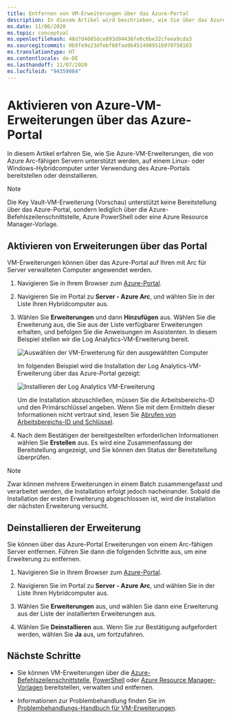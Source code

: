 ```yaml
---
title: Entfernen von VM-Erweiterungen über das Azure-Portal
description: In diesem Artikel wird beschrieben, wie Sie über das Azure-Portal VM-Erweiterungen auf Azure Arc-fähigen Servern bereitstellen, die in Hybrid Cloud-Umgebungen ausgeführt werden.
ms.date: 11/06/2020
ms.topic: conceptual
ms.openlocfilehash: 48d7d4085dce893d94436fe0c6be32cfeea9cda3
ms.sourcegitcommit: 0b9fe9e23dfebf60faa9b451498951b970758103
ms.translationtype: HT
ms.contentlocale: de-DE
ms.lasthandoff: 11/07/2020
ms.locfileid: "94359084"
---
```

# <a name="enable-azure-vm-extensions-from-the-azure-portal"></a>Aktivieren von Azure-VM-Erweiterungen über das Azure-Portal

In diesem Artikel erfahren Sie, wie Sie Azure-VM-Erweiterungen, die von Azure Arc-fähigen Servern unterstützt werden, auf einem Linux- oder Windows-Hybridcomputer unter Verwendung des Azure-Portals bereitstellen oder deinstallieren.

> [!NOTE]
> Die Key Vault-VM-Erweiterung (Vorschau) unterstützt keine Bereitstellung über das Azure-Portal, sondern lediglich über die Azure-Befehlszeilenschnittstelle, Azure PowerShell oder eine Azure Resource Manager-Vorlage.

## <a name="enable-extensions-from-the-portal"></a>Aktivieren von Erweiterungen über das Portal

VM-Erweiterungen können über das Azure-Portal auf Ihren mit Arc für Server verwalteten Computer angewendet werden.

1. Navigieren Sie in Ihrem Browser zum [Azure-Portal](https://portal.azure.com).

2. Navigieren Sie im Portal zu **Server - Azure Arc**, und wählen Sie in der Liste Ihren Hybridcomputer aus.

3. Wählen Sie **Erweiterungen** und dann **Hinzufügen** aus. Wählen Sie die Erweiterung aus, die Sie aus der Liste verfügbarer Erweiterungen erhalten, und befolgen Sie die Anweisungen im Assistenten. In diesem Beispiel stellen wir die Log Analytics-VM-Erweiterung bereit.

    ![Auswählen der VM-Erweiterung für den ausgewählten Computer](./media/manage-vm-extensions/add-vm-extensions.png)

    Im folgenden Beispiel wird die Installation der Log Analytics-VM-Erweiterung über das Azure-Portal gezeigt:

    ![Installieren der Log Analytics VM-Erweiterung](./media/manage-vm-extensions/mma-extension-config.png)

    Um die Installation abzuschließen, müssen Sie die Arbeitsbereichs-ID und den Primärschlüssel angeben. Wenn Sie mit dem Ermitteln dieser Informationen nicht vertraut sind, lesen Sie [Abrufen von Arbeitsbereichs-ID und Schlüssel](../../azure-monitor/platform/log-analytics-agent.md#workspace-id-and-key).

4. Nach dem Bestätigen der bereitgestellten erforderlichen Informationen wählen Sie **Erstellen** aus. Es wird eine Zusammenfassung der Bereitstellung angezeigt, und Sie können den Status der Bereitstellung überprüfen.

>[!NOTE]
>Zwar können mehrere Erweiterungen in einem Batch zusammengefasst und verarbeitet werden, die Installation erfolgt jedoch nacheinander. Sobald die Installation der ersten Erweiterung abgeschlossen ist, wird die Installation der nächsten Erweiterung versucht.

## <a name="uninstall-extension"></a>Deinstallieren der Erweiterung

Sie können über das Azure-Portal Erweiterungen von einem Arc-fähigen Server entfernen. Führen Sie dann die folgenden Schritte aus, um eine Erweiterung zu entfernen.

1. Navigieren Sie in Ihrem Browser zum [Azure-Portal](https://portal.azure.com).

2. Navigieren Sie im Portal zu **Server - Azure Arc**, und wählen Sie in der Liste Ihren Hybridcomputer aus.

3. Wählen Sie **Erweiterungen** aus, und wählen Sie dann eine Erweiterung aus der Liste der installierten Erweiterungen aus.

4. Wählen Sie **Deinstallieren** aus. Wenn Sie zur Bestätigung aufgefordert werden, wählen Sie **Ja** aus, um fortzufahren.

## <a name="next-steps"></a>Nächste Schritte

- Sie können VM-Erweiterungen über die [Azure-Befehlszeilenschnittstelle](manage-vm-extensions-cli.md), [PowerShell](manage-vm-extensions-powershell.md) oder [Azure Resource Manager-Vorlagen](manage-vm-extensions-template.md) bereitstellen, verwalten und entfernen.

- Informationen zur Problembehandlung finden Sie im [Problembehandlungs-Handbuch für VM-Erweiterungen](troubleshoot-vm-extensions.md).